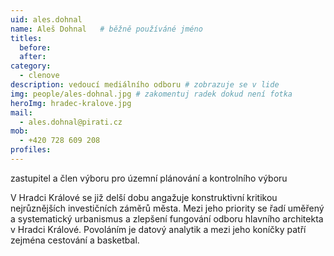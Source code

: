 ```yaml
---
uid: ales.dohnal
name: Aleš Dohnal  	# běžně používáné jméno
titles:
  before: 
  after:
category:
  - clenove
description: vedoucí mediálního odboru # zobrazuje se v lide
img: people/ales-dohnal.jpg # zakomentuj radek dokud není fotka
heroImg: hradec-kralove.jpg
mail:
  - ales.dohnal@pirati.cz
mob:
  - +420 728 609 208
profiles:
---
```

zastupitel a člen výboru pro územní plánování a kontrolního výboru

V Hradci Králové se již delší dobu angažuje konstruktivní kritikou nejrůznějších investičních záměrů města. 
Mezi jeho priority se řadí uměřený a systematický urbanismus a zlepšení fungování odboru hlavního architekta v Hradci Králové. Povoláním je datový analytik a mezi jeho koníčky patří zejména cestování a basketbal.
